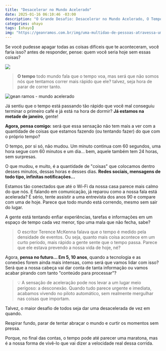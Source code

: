 ```yaml
---
title: "Desacelerar no Mundo Acelerado"
date: 2025-01-16 06:10:46 -03:00
description: "O Grande Desafio: Desacelerar no Mundo Acelerado, O Tempo Está Correndo ou Somos Nós Que Corremos Demais"
categories: ohayo
tags: [ohayo]
img: "https://geanramos.com.br/img/uma-multidao-de-pessoas-atravessa-uma-faixa-de-pedestres-em-uma-cidade.jpg"
---
```

Se você pudesse apagar todas as coisas difíceis que te aconteceram, você faria isso? antes de responder, pense: quem você seria hoje sem essas coisas?

![](https://cdn.jsdelivr.net/gh/geanramos/files/img/rising-tag.png)

> **O tempo** 
> todo mundo fala que o tempo voa, mas será que não somos nós que tentamos correr mais rápido que ele? talvez, seja hora de parar de
> correr tanto.


![gean ramos - mundo acelerado](https://i.gifer.com/DfSN.gif)

Já sentiu que o tempo está passando tão rápido que você mal conseguiu terminar o primeiro café e já está na hora de dormir? **Já estamos na metade de janeiro**, gente!

**Agora, pensa comigo:** será que essa sensação não tem mais a ver com a quantidade de coisas que estamos fazendo (ou tentando fazer) do que com o próprio tempo?

O tempo, por si só, não mudou. Um minuto continua com 60 segundos, uma hora segue com 60 minutos e um dia... bem, aquele também tem 24 horas, sem surpresas.

O que mudou, e muito, é a quantidade de "coisas" que colocamos dentro desses minutos, dessas horas e desses dias. **Redes sociais, mensagens de todo tipo, infinitas notificações...**

Estamos tão conectados que até o Wi-Fi da nossa casa parece mais calmo do que nós. E falando em comunicação, já reparou como a nossa fala está acelerada? É sério, tente assistir a uma entrevista dos anos 90 e compare com uma de hoje. Parece que todo mundo está correndo, mesmo sem sair do lugar.

A gente está tentando enfiar experiências, tarefas e informações em um espaço de tempo cada vez menor, tipo uma mala que não fecha, sabe?

> O escritor Terence McKenna falava que o tempo é medido pela densidade
> de eventos. Ou seja, quanto mais coisa acontece em um curto período,
> mais rápido a gente sente que o tempo passa. Parece que ele estava
> prevendo a nossa vida de hoje, né?

Agora, **pensa no futuro... Em 5, 10 anos**, quando a tecnologia e as conexões forem ainda mais intensas, como será que vamos lidar com isso? Será que a nossa cabeça vai dar conta de tanta informação ou vamos acabar pirando com tanto "conteúdo para processar"?

> 💡 A sensação de aceleração pode nos levar a um lugar meio perigoso: a
> desconexão. Quando tudo parece urgente e imediata, acabamos vivendo no
> piloto automático, sem realmente mergulhar nas coisas que importam.

Talvez, o maior desafio de todos seja dar uma desacelerada de vez em quando.

Respirar fundo, parar de tentar abraçar o mundo e curtir os momentos sem pressa.

Porque, no final das contas, o tempo pode até parecer uma maratona, mas é a nossa forma de vivê-lo que vai dizer a velocidade real dessa corrida.